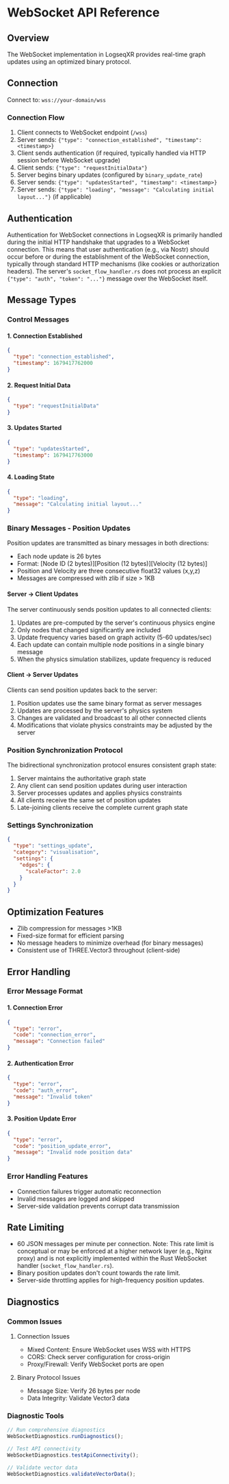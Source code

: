 # WebSocket API Reference

## Overview
The WebSocket implementation in LogseqXR provides real-time graph updates using an optimized binary protocol.

## Connection

Connect to: `wss://your-domain/wss`

### Connection Flow
1. Client connects to WebSocket endpoint (`/wss`)
2. Server sends: `{"type": "connection_established", "timestamp": <timestamp>}`
3. Client sends authentication (if required, typically handled via HTTP session before WebSocket upgrade)
4. Client sends: `{"type": "requestInitialData"}`
5. Server begins binary updates (configured by `binary_update_rate`)
6. Server sends: `{"type": "updatesStarted", "timestamp": <timestamp>}`
7. Server sends: `{"type": "loading", "message": "Calculating initial layout..."}` (if applicable)

## Authentication

Authentication for WebSocket connections in LogseqXR is primarily handled during the initial HTTP handshake that upgrades to a WebSocket connection. This means that user authentication (e.g., via Nostr) should occur before or during the establishment of the WebSocket connection, typically through standard HTTP mechanisms (like cookies or authorization headers). The server's `socket_flow_handler.rs` does not process an explicit `{"type": "auth", "token": "..."}` message over the WebSocket itself.

## Message Types

### Control Messages

#### 1. Connection Established
```json
{
  "type": "connection_established",
  "timestamp": 1679417762000
}
```

#### 2. Request Initial Data
```json
{
  "type": "requestInitialData"
}
```

#### 3. Updates Started
```json
{
  "type": "updatesStarted",
  "timestamp": 1679417763000
}
```

#### 4. Loading State
```json
{
  "type": "loading",
  "message": "Calculating initial layout..."
}
```

### Binary Messages - Position Updates

Position updates are transmitted as binary messages in both directions:

- Each node update is 26 bytes
- Format: [Node ID (2 bytes)][Position (12 bytes)][Velocity (12 bytes)]
- Position and Velocity are three consecutive float32 values (x,y,z)
- Messages are compressed with zlib if size > 1KB

#### Server → Client Updates

The server continuously sends position updates to all connected clients:

1. Updates are pre-computed by the server's continuous physics engine
2. Only nodes that changed significantly are included
3. Update frequency varies based on graph activity (5-60 updates/sec)
4. Each update can contain multiple node positions in a single binary message
5. When the physics simulation stabilizes, update frequency is reduced

#### Client → Server Updates

Clients can send position updates back to the server:

1. Position updates use the same binary format as server messages
2. Updates are processed by the server's physics system
3. Changes are validated and broadcast to all other connected clients
4. Modifications that violate physics constraints may be adjusted by the server

### Position Synchronization Protocol

The bidirectional synchronization protocol ensures consistent graph state:

1. Server maintains the authoritative graph state
2. Any client can send position updates during user interaction
3. Server processes updates and applies physics constraints
4. All clients receive the same set of position updates
5. Late-joining clients receive the complete current graph state

### Settings Synchronization

```json
{
  "type": "settings_update",
  "category": "visualisation",
  "settings": {
    "edges": {
      "scaleFactor": 2.0
    }
  }
}
```

## Optimization Features

- Zlib compression for messages >1KB
- Fixed-size format for efficient parsing
- No message headers to minimize overhead (for binary messages)
- Consistent use of THREE.Vector3 throughout (client-side)

## Error Handling

### Error Message Format

#### 1. Connection Error
```json
{
  "type": "error",
  "code": "connection_error",
  "message": "Connection failed"
}
```

#### 2. Authentication Error
```json
{
  "type": "error",
  "code": "auth_error",
  "message": "Invalid token"
}
```

#### 3. Position Update Error
```json
{
  "type": "error",
  "code": "position_update_error",
  "message": "Invalid node position data"
}
```

### Error Handling Features
- Connection failures trigger automatic reconnection
- Invalid messages are logged and skipped
- Server-side validation prevents corrupt data transmission

## Rate Limiting

- 60 JSON messages per minute per connection. Note: This rate limit is conceptual or may be enforced at a higher network layer (e.g., Nginx proxy) and is not explicitly implemented within the Rust WebSocket handler (`socket_flow_handler.rs`).
- Binary position updates don't count towards the rate limit.
- Server-side throttling applies for high-frequency position updates.

## Diagnostics

### Common Issues

1. Connection Issues
   - Mixed Content: Ensure WebSocket uses WSS with HTTPS
   - CORS: Check server configuration for cross-origin
   - Proxy/Firewall: Verify WebSocket ports are open

2. Binary Protocol Issues
   - Message Size: Verify 26 bytes per node
   - Data Integrity: Validate Vector3 data

### Diagnostic Tools

```typescript
// Run comprehensive diagnostics
WebSocketDiagnostics.runDiagnostics();

// Test API connectivity
WebSocketDiagnostics.testApiConnectivity();

// Validate vector data
WebSocketDiagnostics.validateVectorData();